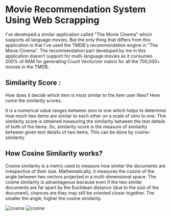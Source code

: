 
# Movie Recommendation System Using Web Scrapping

I've developed a similar application called "The Movie Cinema" which supports all language movies. But the only thing that differs from this application is that I've used the TMDB's recommendation engine in "The Movie Cinema". The recommendation part developed by me in this application doesn't support for multi-language movies as it consumes 200% of RAM  for generating Count Vectorizer matrix for all the 700,000+ movies in the TMDB.

## Similarity Score :

How does it decide which item is most similar to the item user likes? Here come the similarity scores.

It is a numerical value ranges between zero to one which helps to determine how much two items are similar to each other on a scale of zero to one. This similarity score is obtained measuring the similarity between the text details of both of the items. So, similarity score is the measure of similarity between given text details of two items. This can be done by cosine-similarity.





## How Cosine Similarity works?


Cosine similarity is a metric used to measure how similar the documents are irrespective of their size. Mathematically, it measures the cosine of the angle between two vectors projected in a multi-dimensional space. The cosine similarity is advantageous because even if the two similar documents are far apart by the Euclidean distance (due to the size of the document), chances are they may still be oriented closer together. The smaller the angle, higher the cosine similarity.

![cosine](https://github.com/Kajalsomavanshi2003/Movies-Recommendation-System-Using-We-Scrapping/assets/159098808/6150a768-5cd4-4be0-a152-b41be192d1a7)
![cosine](https://github.com/Kajalsomavanshi2003/Movies-Recommendation-System-Using-We-Scrapping/assets/159098808/0220bfd5-54d5-4c3a-b204-f28cee31b59d)

